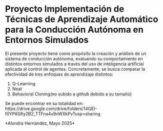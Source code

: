 # Proyecto Implementación de Técnicas de Aprendizaje Automático para la Conducción Autónoma en Entornos Simulados 
El presente proyecto tiene como propósito la creación y análisis de un sistema de conducción autónoma, evaluando su comportamiento en distintos entornos simulados a través del uso de inteligencia artificial aplicada al control de agentes. Concretamente, se busca comparar la efectividad de tres enfoques de aprendizaje distintos:
1. Q-Learning
2. Neat
3. Behavioral Cloning(no subido a github debido a su tamaño)
<p>Se puede encontrar en su totalidad en: https://drive.google.com/drive/folders/14GEI-f0YP8Sfty2B2_TTFna4v9nWXkPv?usp=sharing</p>
<p>*Alondra Hernández, Mayo 2025*</p>
